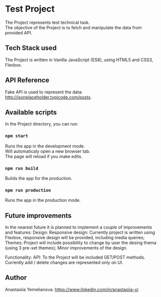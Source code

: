 # Test Project

The Project represents test technical task. <br>
The objective of the Project is to fetch and manipulate the data from provided API.

## Tech Stack used

The Project is written in Vanilla JavaScript (ES8), using HTML5 and CSS3, Flexbox. 

## API Reference

Fake API is used to represent the data: http://jsonplaceholder.typicode.com/posts.

## Available scripts
In the Project directory, you can run:

### `npm start`
Runs the app in the development mode.<br>
Will automaticaly open a new browser tab.<br>
The page will reload if you make edits.

### `npm run build`
Builds the app for the production.

### `npm run production`
Runs the app in the production mode.

## Future improvements
In the nearest future it is planned to implement a couple of improvements and features:
Design:
Responsive design: Currently project is written using Flexbox, responsive design will be provided, including media queries;
Themes: Project will include possibility to change by user the desing thema (using 3 pre-set themes);
Minor improvements of the design.

Functionality:
API: To the Project will be included GET/POST methods. Currently add / delete changes are represented only on UI.

## Author
Anastasiia Yemelianova: https://www.linkedin.com/in/anastasiia-y/.
